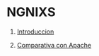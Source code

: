 # NGNIXS

1. [Introduccion](/contenido/introduccion.md)

2. [Comparativa con Apache](/contenido/comparativa.md)
